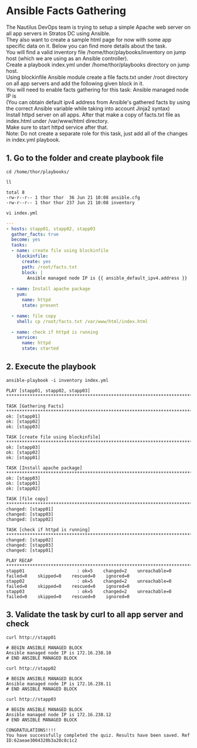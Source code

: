 # Ansible Facts Gathering

The Nautilus DevOps team is trying to setup a simple Apache web server on all app servers in Stratos DC using Ansible.  
They also want to create a sample html page for now with some app specific data on it. Below you can find more details about the task.  
You will find a valid inventory file /home/thor/playbooks/inventory on jump host (which we are using as an Ansible controller).  
Create a playbook index.yml under /home/thor/playbooks directory on jump host.  
Using blockinfile Ansible module create a file facts.txt under /root directory on all app servers and add the following given block in it.  
You will need to enable facts gathering for this task: Ansible managed node IP is <default ipv4 address>  
(You can obtain default ipv4 address from Ansible's gathered facts by using the correct Ansible variable while taking into account Jinja2 syntax)  
Install httpd server on all apps. After that make a copy of facts.txt file as index.html under /var/www/html directory.  
Make sure to start httpd service after that.  
Note: Do not create a separate role for this task, just add all of the changes in index.yml playbook.


## 1. Go to the folder and create playbook file
`cd /home/thor/playbooks/`  

`ll`
```console
total 8
-rw-r--r-- 1 thor thor  36 Jun 21 10:08 ansible.cfg
-rw-r--r-- 1 thor thor 237 Jun 21 10:08 inventory
```

`vi index.yml`

```yaml
---
- hosts: stapp01, stapp02, stapp03
  gather_facts: true
  become: yes
  tasks:
  - name: create file using blockinfile
    blockinfile:
      create: yes
      path: /root/facts.txt
      block: |
        Ansible managed node IP is {{ ansible_default_ipv4.address }}
  
  - name: Install apache package
    yum:
      name: httpd
      state: present

  - name: file copy
    shell: cp /root/facts.txt /var/www/html/index.html

  - name: check if httpd is running
    service: 
      name: httpd
      state: started
```


## 2. Execute the playbook
`ansible-playbook -i inventory index.yml`

```console
PLAY [stapp01, stapp02, stapp03] ************************************************************************************************************************************************************

TASK [Gathering Facts] **********************************************************************************************************************************************************************
ok: [stapp01]
ok: [stapp02]
ok: [stapp03]

TASK [create file using blockinfile] ********************************************************************************************************************************************************
ok: [stapp03]
ok: [stapp02]
ok: [stapp01]

TASK [Install apache package] ***************************************************************************************************************************************************************
ok: [stapp03]
ok: [stapp01]
ok: [stapp02]

TASK [file copy] ****************************************************************************************************************************************************************************
changed: [stapp01]
changed: [stapp03]
changed: [stapp02]

TASK [check if httpd is running] ************************************************************************************************************************************************************
changed: [stapp02]
changed: [stapp03]
changed: [stapp01]

PLAY RECAP **********************************************************************************************************************************************************************************
stapp01                    : ok=5    changed=2    unreachable=0    failed=0    skipped=0    rescued=0    ignored=0   
stapp02                    : ok=5    changed=2    unreachable=0    failed=0    skipped=0    rescued=0    ignored=0   
stapp03                    : ok=5    changed=2    unreachable=0    failed=0    skipped=0    rescued=0    ignored=0
```


## 3. Validate the task by curl to all app server and check

`curl http://stapp01`
```console
# BEGIN ANSIBLE MANAGED BLOCK
Ansible managed node IP is 172.16.238.10
# END ANSIBLE MANAGED BLOCK
```

`curl http://stapp02`
```console
# BEGIN ANSIBLE MANAGED BLOCK
Ansible managed node IP is 172.16.238.11
# END ANSIBLE MANAGED BLOCK
```

`curl http://stapp03`
```console
# BEGIN ANSIBLE MANAGED BLOCK
Ansible managed node IP is 172.16.238.12
# END ANSIBLE MANAGED BLOCK
```
  
  
  
```console
CONGRATULATIONS!!!!
You have successfully completed the quiz. Results have been saved. Ref ID:62aeae3004320b3a20c8c1c2
```
